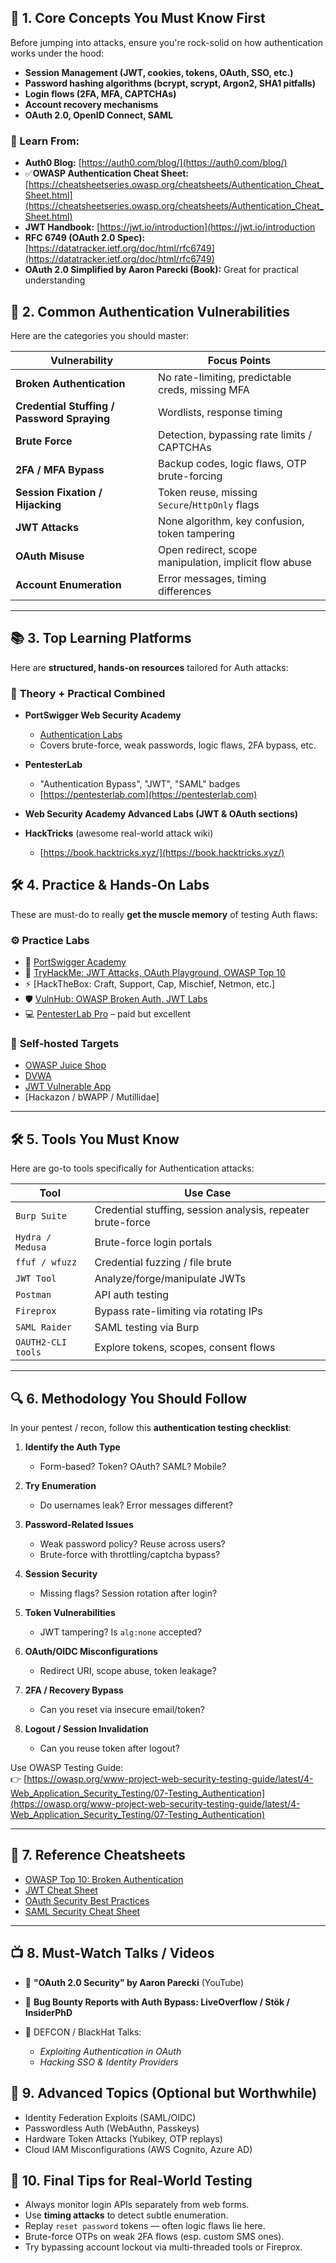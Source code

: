 ## 🔐 1. **Core Concepts You Must Know First**

Before jumping into attacks, ensure you're rock-solid on how authentication works under the hood:

- **Session Management (JWT, cookies, tokens, OAuth, SSO, etc.)**
- **Password hashing algorithms (bcrypt, scrypt, Argon2, SHA1 pitfalls)**
- **Login flows (2FA, MFA, CAPTCHAs)**
- **Account recovery mechanisms**
- **OAuth 2.0, OpenID Connect, SAML**

### 📘 Learn From:

- **Auth0 Blog:** [https://auth0.com/blog/](https://auth0.com/blog/)
- ✅**OWASP Authentication Cheat Sheet:** [https://cheatsheetseries.owasp.org/cheatsheets/Authentication_Cheat_Sheet.html](https://cheatsheetseries.owasp.org/cheatsheets/Authentication_Cheat_Sheet.html)
- **JWT Handbook:** [https://jwt.io/introduction](https://jwt.io/introduction
- **RFC 6749 (OAuth 2.0 Spec):** [https://datatracker.ietf.org/doc/html/rfc6749](https://datatracker.ietf.org/doc/html/rfc6749)
- **OAuth 2.0 Simplified by Aaron Parecki (Book):** Great for practical understanding

## 🧨 2. **Common Authentication Vulnerabilities**

Here are the categories you should master:

|Vulnerability|Focus Points|
|---|---|
|**Broken Authentication**|No rate-limiting, predictable creds, missing MFA|
|**Credential Stuffing / Password Spraying**|Wordlists, response timing|
|**Brute Force**|Detection, bypassing rate limits / CAPTCHAs|
|**2FA / MFA Bypass**|Backup codes, logic flaws, OTP brute-forcing|
|**Session Fixation / Hijacking**|Token reuse, missing `Secure`/`HttpOnly` flags|
|**JWT Attacks**|None algorithm, key confusion, token tampering|
|**OAuth Misuse**|Open redirect, scope manipulation, implicit flow abuse|
|**Account Enumeration**|Error messages, timing differences|

---

## 📚 3. **Top Learning Platforms**

Here are **structured, hands-on resources** tailored for Auth attacks:

### 🧠 **Theory + Practical Combined**

- **PortSwigger Web Security Academy**
    - [Authentication Labs](https://portswigger.net/web-security/authentication)
    - Covers brute-force, weak passwords, logic flaws, 2FA bypass, etc.

- **PentesterLab**
    - "Authentication Bypass", "JWT", "SAML" badges
    - [https://pentesterlab.com](https://pentesterlab.com)

- **Web Security Academy Advanced Labs (JWT & OAuth sections)**

- **HackTricks** (awesome real-world attack wiki)
    - [https://book.hacktricks.xyz/](https://book.hacktricks.xyz/)

## 🛠️ 4. **Practice & Hands-On Labs**

These are must-do to really **get the muscle memory** of testing Auth flaws:

### ⚙️ **Practice Labs**

- 🔐 [PortSwigger Academy](https://portswigger.net/web-security/authentication)
- 🧪 [TryHackMe: JWT Attacks, OAuth Playground, OWASP Top 10](https://tryhackme.com)
- ⚡ [HackTheBox: Craft, Support, Cap, Mischief, Netmon, etc.]
- 🛡️ [VulnHub: OWASP Broken Auth, JWT Labs](https://www.vulnhub.com)
- 💻 [PentesterLab Pro](https://pentesterlab.com) – paid but excellent

### 🧪 **Self-hosted Targets**

- [OWASP Juice Shop](https://owasp.org/www-project-juice-shop/)
- [DVWA](https://github.com/digininja/DVWA)
- [JWT Vulnerable App](https://github.com/ticarpi/jwt_tool)
- [Hackazon / bWAPP / Mutillidae]

---

## 🛠️ 5. **Tools You Must Know**

Here are go-to tools specifically for Authentication attacks:

|Tool|Use Case|
|---|---|
|`Burp Suite`|Credential stuffing, session analysis, repeater brute-force|
|`Hydra / Medusa`|Brute-force login portals|
|`ffuf / wfuzz`|Credential fuzzing / file brute|
|`JWT Tool`|Analyze/forge/manipulate JWTs|
|`Postman`|API auth testing|
|`Fireprox`|Bypass rate-limiting via rotating IPs|
|`SAML Raider`|SAML testing via Burp|
|`OAUTH2-CLI tools`|Explore tokens, scopes, consent flows|

---

## 🔍 6. **Methodology You Should Follow**

In your pentest / recon, follow this **authentication testing checklist**:

1. **Identify the Auth Type**
    - Form-based? Token? OAuth? SAML? Mobile?

2. **Try Enumeration**
    - Do usernames leak? Error messages different?

3. **Password-Related Issues**
    - Weak password policy? Reuse across users?
    - Brute-force with throttling/captcha bypass?

4. **Session Security**
    - Missing flags? Session rotation after login?

5. **Token Vulnerabilities**
    - JWT tampering? Is `alg:none` accepted?

6. **OAuth/OIDC Misconfigurations**
    - Redirect URI, scope abuse, token leakage?

7. **2FA / Recovery Bypass**
    - Can you reset via insecure email/token?

8. **Logout / Session Invalidation**
    - Can you reuse token after logout?


Use OWASP Testing Guide:  
👉 [https://owasp.org/www-project-web-security-testing-guide/latest/4-Web_Application_Security_Testing/07-Testing_Authentication](https://owasp.org/www-project-web-security-testing-guide/latest/4-Web_Application_Security_Testing/07-Testing_Authentication)

---

## 📑 7. **Reference Cheatsheets**

- [OWASP Top 10: Broken Authentication](https://owasp.org/Top10/A01_2021-Broken_Access_Control/)
- [JWT Cheat Sheet](https://cheatsheetseries.owasp.org/cheatsheets/JSON_Web_Token_for_Java_Cheat_Sheet.html)
- [OAuth Security Best Practices](https://oauth.net/2/)
- [SAML Security Cheat Sheet](https://cheatsheetseries.owasp.org/cheatsheets/SAML_Security_Cheat_Sheet.html)

---

## 📺 8. **Must-Watch Talks / Videos**

- 🔑 **"OAuth 2.0 Security" by Aaron Parecki** (YouTube)

- 🧪 **Bug Bounty Reports with Auth Bypass: LiveOverflow / Stök / InsiderPhD**

- 💬 DEFCON / BlackHat Talks:
    - _Exploiting Authentication in OAuth_
    - _Hacking SSO & Identity Providers_

## 🧠 9. **Advanced Topics (Optional but Worthwhile)**

- Identity Federation Exploits (SAML/OIDC)
- Passwordless Auth (WebAuthn, Passkeys)
- Hardware Token Attacks (Yubikey, OTP replays)
- Cloud IAM Misconfigurations (AWS Cognito, Azure AD)

## 🚀 10. **Final Tips for Real-World Testing**

- Always monitor login APIs separately from web forms.
- Use **timing attacks** to detect subtle enumeration.
- Replay `reset password` tokens — often logic flaws lie here.
- Brute-force OTPs on weak 2FA flows (esp. custom SMS ones).
- Try bypassing account lockout via multi-threaded tools or Fireprox.
